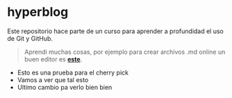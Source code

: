 # hyperblog
Este repositorio hace parte de un curso para aprender a profundidad el uso de Git y GitHub.
> Aprendi muchas cosas, por ejemplo para crear archivos .md online un buen editor es [**este**](https://pandao.github.io/editor.md/en.html).

* Esto es una prueba para el cherry pick
* Vamos a ver que tal esto
* Ultimo cambio pa verlo bien bien